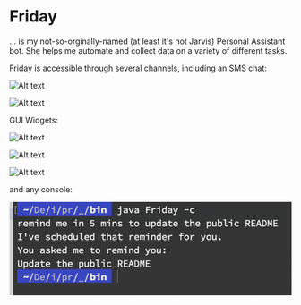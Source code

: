 # Friday 
... is my not-so-orginally-named (at least it's not Jarvis) Personal Assistant bot. She helps me automate and collect data on a variety of different tasks. 

Friday is accessible through several channels, including an SMS chat: 

![Alt text](https://github.com/pwamsley2015/friday/blob/master/readme_images/third.png)

![Alt text](https://github.com/pwamsley2015/friday/blob/master/readme_images/four.png)

GUI Widgets: 

![Alt text](https://github.com/pwamsley2015/friday/blob/master/readme_images/five.png)

![Alt text](https://github.com/pwamsley2015/friday/blob/master/readme_images/six.png)

![Alt text](https://github.com/pwamsley2015/friday/blob/master/readme_images/seven.png)

and any console:

![Alt text](https://github.com/pwamsley2015/public_friday/blob/master/readme_images/console.png)